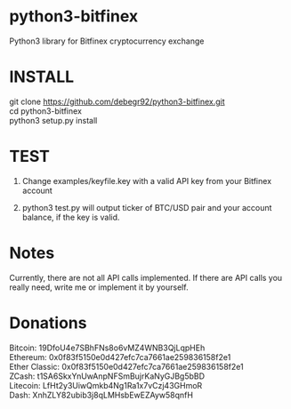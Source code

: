 # python3-bitfinex
Python3 library for Bitfinex cryptocurrency exchange

# INSTALL
git clone https://github.com/debegr92/python3-bitfinex.git</br>
cd python3-bitfinex</br>
python3 setup.py install</br>

# TEST
1. Change examples/keyfile.key with a valid API key from your Bitfinex account

2. python3 test.py will output ticker of BTC/USD pair and your account balance, if the key is valid.

# Notes
Currently, there are not all API calls implemented. If there are API calls you really need, write me or implement it by yourself.

# Donations
Bitcoin: 19DfoU4e7SBhFNs8o6vMZ4WNB3QjLqpHEh</br>
Ethereum: 0x0f83f5150e0d427efc7ca7661ae259836158f2e1</br>
Ether Classic: 0x0f83f5150e0d427efc7ca7661ae259836158f2e1</br>
ZCash: t1SA6SkxYnUwAnpNFSmBujrKaNyGJBg5bBD</br>
Litecoin: LfHt2y3UiwQmkb4Ng1Ra1x7vCzj43GHmoR</br>
Dash: XnhZLY82ubib3j8qLMHsbEwEZAyw58qnfH</br>
